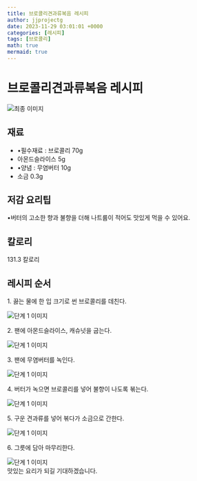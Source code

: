 ```yaml
---
title: 브로콜리견과류복음 레시피
author: jjprojectg
date: 2023-11-29 03:01:01 +0000
categories: [레시피]
tags: [브로콜리]
math: true
mermaid: true
---
```

<meta name="og:type" content="website"/>
<meta charset="UTF-8"/>
<div class="header">
  <h1>브로콜리견과류복음 레시피</h1>
</div>

<div class="container my-4">
  <div class="row">
    <div class="col-12 col-md-6">
      <div class="recipe-image">
        <img src="http://www.foodsafetykorea.go.kr/uploadimg/20230306/20230306034924_1678085364484.jpg" class="step-image" alt="최종 이미지"/>
      </div>
    </div>
    <div class="col-12 col-md-6">
      <div class="ingredients">
        <h2>재료</h2>
        <ul class="card">
          <li> •필수재료 : 브로콜리 70g </li>
          <li>  아몬드슬라이스 5g </li>
          <li> •양념 : 무염버터 10g </li>
          <li>  소금 0.3g </li>
</ul>
      </div>
    </div>
    <div class="col-12 col-md-6">
      <div class="ingredients">
        <h2>저감 요리팁</h2>
        <div class="card"> 
          <p>
            •버터의 고소한 향과 불향을 더해 나트륨이 적어도 맛있게 먹을 수 있어요.
          </p>
        </div>
      </div>
      <div class="ingredients">
        <h2>칼로리</h2>
        <div class="card"> 
          <p>
            131.3 칼로리
          </p>
        </div>
      </div>
    </div>
  </div>

  <h2 class="my-4">레시피 순서</h2>
  <div class="card recipe-card">
    <div class="card-body recipe-step">
      <p class="card-text step-description">1. 끓는 물에 한 입 크기로 썬 브로콜리를 데친다.</p>
      <img src="http://www.foodsafetykorea.go.kr/uploadimg/20230306/20230306035056_1678085456949.jpg" alt="단계 1 이미지" class="step-image"/>
    </div>
  </div>
  <div class="card recipe-card">
    <div class="card-body recipe-step">
      <p class="card-text step-description">2. 팬에 아몬드슬라이스, 캐슈넛을 굽는다.</p>
      <img src="http://www.foodsafetykorea.go.kr/uploadimg/20230306/20230306035143_1678085503782.jpg" alt="단계 1 이미지" class="step-image"/>
    </div>
  </div>
  <div class="card recipe-card">
    <div class="card-body recipe-step">
      <p class="card-text step-description">3. 팬에 무염버터를 녹인다.</p>
      <img src="http://www.foodsafetykorea.go.kr/uploadimg/20230306/20230306035203_1678085523804.jpg" alt="단계 1 이미지" class="step-image"/>
    </div>
  </div>
  <div class="card recipe-card">
    <div class="card-body recipe-step">
      <p class="card-text step-description">4. 버터가 녹으면 브로콜리를 넣어 불향이 나도록 볶는다.</p>
      <img src="http://www.foodsafetykorea.go.kr/uploadimg/20230306/20230306035225_1678085545072.jpg" alt="단계 1 이미지" class="step-image"/>
    </div>
  </div>
  <div class="card recipe-card">
    <div class="card-body recipe-step">
      <p class="card-text step-description">5. 구운 견과류를 넣어 볶다가 소금으로 간한다.</p>
      <img src="http://www.foodsafetykorea.go.kr/uploadimg/20230306/20230306035243_1678085563315.jpg" alt="단계 1 이미지" class="step-image"/>
    </div>
  </div>
  <div class="card recipe-card">
    <div class="card-body recipe-step">
      <p class="card-text step-description">6. 그릇에 담아 마무리한다.</p>
      <img src="http://www.foodsafetykorea.go.kr/uploadimg/20230306/20230306035303_1678085583790.jpg" alt="단계 1 이미지" class="step-image"/>
    </div>
  </div>

</div>
맛있는 요리가 되길 기대하겠습니다.
